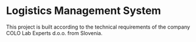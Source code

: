 # Logistics Management System

This project is built according to the technical requirements of the company COLO Lab Experts d.o.o. from Slovenia. 